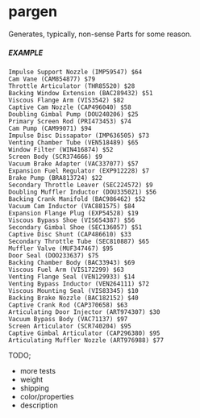 # pargen

Generates, typically, non-sense Parts for some reason.

##### EXAMPLE

    Impulse Support Nozzle (IMP59547) $64
    Cam Vane (CAM854877) $79
    Throttle Articulator (THR85520) $28
    Backing Window Extension (BAC289432) $51
    Viscous Flange Arm (VIS3542) $82
    Captive Cam Nozzle (CAP496040) $58
    Doubling Gimbal Pump (DOU240206) $25
    Primary Screen Rod (PRI473453) $74
    Cam Pump (CAM99071) $94
    Impulse Disc Dissapator (IMP636505) $73
    Venting Chamber Tube (VEN518489) $65
    Window Filter (WIN416874) $52
    Screen Body (SCR374666) $9
    Vacuum Brake Adapter (VAC337077) $57
    Expansion Fuel Regulator (EXP912228) $7
    Brake Pump (BRA813724) $22
    Secondary Throttle Leaver (SEC224572) $9
    Doubling Muffler Inductor (DOU335021) $56
    Backing Crank Manifold (BAC986462) $52
    Vacuum Cam Inductor (VAC881575) $84
    Expansion Flange Plug (EXP54528) $19
    Viscous Bypass Shoe (VIS654387) $56
    Secondary Gimbal Shoe (SEC136057) $51
    Captive Disc Shunt (CAP486610) $33
    Secondary Throttle Tube (SEC810887) $65
    Muffler Valve (MUF347467) $95
    Door Seal (DOO233637) $75
    Backing Chamber Body (BAC33943) $69
    Viscous Fuel Arm (VIS172299) $63
    Venting Flange Seal (VEN129933) $14
    Venting Bypass Inductor (VEN264111) $72
    Viscous Mounting Seal (VIS83345) $10
    Backing Brake Nozzle (BAC182152) $40
    Captive Crank Rod (CAP370658) $63
    Articulating Door Injector (ART974307) $30
    Vacuum Bypass Body (VAC71137) $97
    Screen Articulator (SCR740204) $95
    Captive Gimbal Articulator (CAP296380) $95
    Articulating Muffler Nozzle (ART976988) $77

TODO;
- more tests
- weight
- shipping
- color/properties
- description
